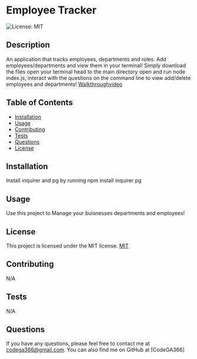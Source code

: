 # Employee Tracker
![License: MIT](https://img.shields.io/badge/License-MIT-yellow.svg)

## Description
An application that tracks employees, departments and roles. Add employees/departments and view them in your terminal! Simply download the files open your terminal head to the main directory open and run node index.js, interact with the questions on the command line to view add/delete employees and departments! 
[Walkthroughvideo](https://drive.google.com/file/d/192uKSWXglVj93KCQ1XaWOjhX8Z4XwkNR/view)

## Table of Contents
- [Installation](#installation)
- [Usage](#usage)
- [Contributing](#contributing)
- [Tests](#tests)
- [Questions](#questions)
- [License](#license)

## Installation
Install inquirer and pg by running npm install inquirer pg 

## Usage
Use this project to Manage your buisnesses departments and employees!

## License
This project is licensed under the MIT license.
[MIT](https://opensource.org/licenses/MIT)

## Contributing
N/A

## Tests
N/A

## Questions
If you have any questions, please feel free to contact me at codega366@gmail.com. You can also find me on GitHub at [CodeGA366]
